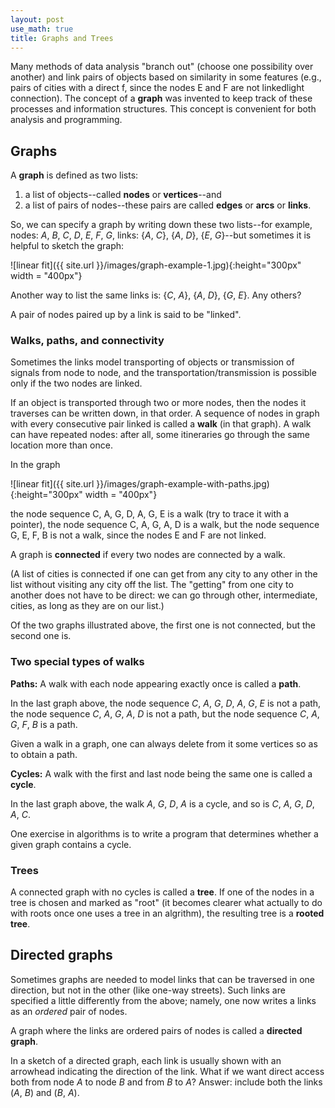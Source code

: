 ```yaml
---
layout: post
use_math: true
title: Graphs and Trees
---
```


Many methods of data analysis "branch out" (choose one possibility over another) and link pairs of objects based on similarity in some features (e.g., pairs of cities with a direct f, since the nodes E and F are not linkedlight connection).  The concept of a **graph** was invented to keep track of these processes and information structures.  This concept is convenient for both analysis and programming.

##  Graphs

A **graph** is defined as two lists: 
1) a list of objects--called **nodes** or **vertices**--and 
2) a list of pairs of nodes--these pairs are called **edges** or **arcs** or **links**.  

So, we can specify a graph by writing down these two lists--for example, nodes: *A*, *B*, *C*, *D*, *E*, *F*, *G*, links: \{*A*, *C*}, {*A*, *D*}, {*E*, *G*}--but sometimes it is helpful to sketch the graph:

![linear fit]({{ site.url }}/images/graph-example-1.jpg){:height="300px" width = "400px"}

Another way to list the same links is: {*C*, *A*}, {*A*, *D*}, {*G*, *E*}.  Any others?

A pair of nodes paired up by a link is said to be "linked".

###  Walks, paths, and connectivity

Sometimes the links model transporting of objects or transmission of signals from node to node, and the transportation/transmission is possible only if the two nodes are linked.

If an object is transported through two or more nodes, then the nodes it traverses can be written down, in that order.  A sequence of nodes in graph with every consecutive pair linked is called a **walk** (in that graph).  A walk can have repeated nodes: after all, some itineraries go through the same location more than once.

In the graph

![linear fit]({{ site.url }}/images/graph-example-with-paths.jpg){:height="300px" width = "400px"}

the node sequence C, A, G, D, A, G, E is a walk (try to trace it with a pointer), the node sequence C, A, G, A, D is a walk, but the node sequence G, E, F, B is not a walk, since the nodes E and F are not linked.

A graph is **connected** if every two nodes are connected by a walk.  

(A list of cities is connected if one can get from any city to any other in the list without visiting any city off the list.  The "getting" from one city to another does not have to be direct: we can go through other, intermediate, cities, as long as they are on our list.)

Of the two graphs illustrated above, the first one is not connected, but the second one is.

###  Two special types of walks

**Paths:**  A walk with each node appearing exactly once is called a **path**.

In the last graph above, the node sequence *C*, *A*, *G*, *D*, *A*, *G*, *E* is not a path, the node sequence *C*, *A*, *G*, *A*, *D* is not a path, but the node sequence *C*, *A*, *G*, *F*, *B* is a path.

Given a walk in a graph, one can always delete from it some vertices so as to obtain a path.

**Cycles:**  A walk with the first and last node being the same one is called a **cycle**.

In the last graph above, the walk *A*, *G*, *D*, *A* is a cycle, and so is *C*, *A*, *G*, *D*, *A*, *C*.

One exercise in algorithms is to write a program that determines whether a given graph contains a cycle.  

###  Trees

A connected graph with no cycles is called a **tree**.  If one of the nodes in a tree is chosen and marked as "root" (it becomes clearer what actually to do with roots once one uses a tree in an algrithm), the resulting tree is a **rooted tree**.


## Directed graphs

Sometimes graphs are needed to model links that can be traversed in one direction, but not in the other (like one-way streets).  Such links are specified a little differently from the above; namely, one now writes a links as an *ordered* pair of nodes.

A graph where the links are ordered pairs of nodes is called a **directed graph**.

In a sketch of a directed graph, each link is usually shown with an arrowhead indicating the direction of the link.  What if we want direct access both from node *A* to node *B* and from *B* to *A*?  Answer: include both the links (*A*, *B*) and (*B*, *A*).
